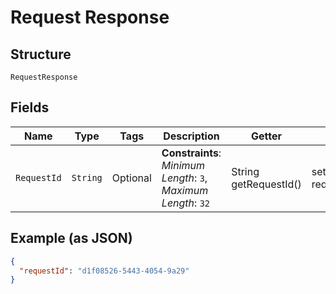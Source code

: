 
# Request Response

## Structure

`RequestResponse`

## Fields

| Name | Type | Tags | Description | Getter | Setter |
|  --- | --- | --- | --- | --- | --- |
| `RequestId` | `String` | Optional | **Constraints**: *Minimum Length*: `3`, *Maximum Length*: `32` | String getRequestId() | setRequestId(String requestId) |

## Example (as JSON)

```json
{
  "requestId": "d1f08526-5443-4054-9a29"
}
```

